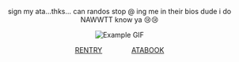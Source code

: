 
<div align="center">
  
 sign my ata...thks... 
 can randos stop @ ing me in their bios dude i do NAWWTT know ya 😢😢
 
  ![Example GIF](https://files.catbox.moe/y3i45g.gif)

  [RENTRY‎](https://rentry.co/hypnomics)      ‎ ‎  ‎  ‎  ‎  ‎  ‎          ‎ ‎  ‎  ‎  ‎  ‎  ‎     [ATABOOK](https://kanata.atabook.org/)
  
</div>
